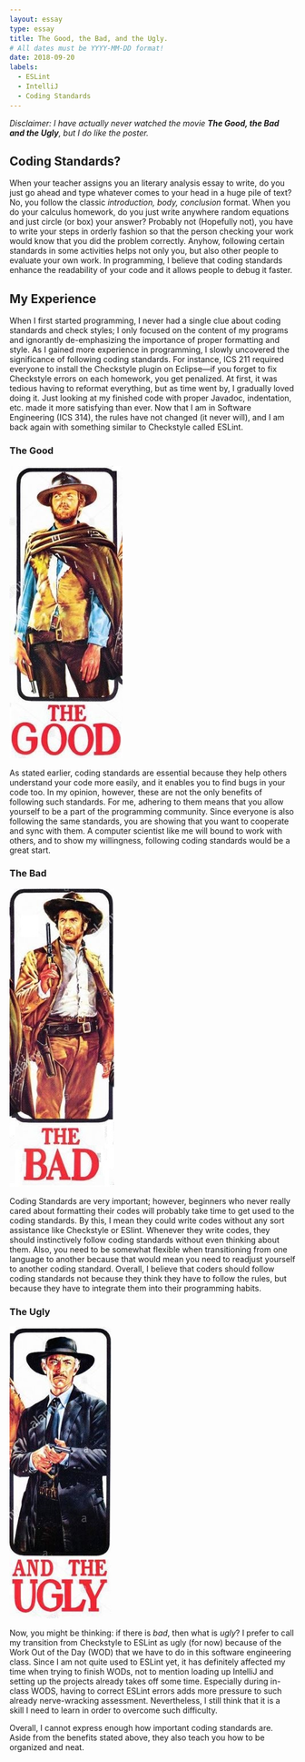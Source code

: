 ```yaml
---
layout: essay
type: essay
title: The Good, the Bad, and the Ugly.
# All dates must be YYYY-MM-DD format!
date: 2018-09-20
labels:
  - ESLint
  - IntelliJ
  - Coding Standards
---
```


*Disclaimer: I have actually never watched the movie **The Good, the Bad and the Ugly**, but I do like the poster.*

## Coding Standards?

When your teacher assigns you an literary analysis essay to write, do you just go ahead and type whatever comes to your head in a huge pile of text? No, you follow the classic *introduction, body, conclusion* format. When you do your calculus homework, do you just write anywhere random equations and just circle (or box) your answer? Probably not (Hopefully not), you have to write your steps in orderly fashion so that the person checking your work would know that you did the problem correctly. Anyhow, following certain standards in some activities helps not only you, but also other people to evaluate your own work. In programming, I believe that coding standards enhance the readability of your code and it allows people to debug it faster.

## My Experience

When I first started programming, I never had a single clue about coding standards and check styles; I only focused on the content of my programs and ignorantly de-emphasizing the importance of proper formatting and style. As I gained more experience in programming, I slowly uncovered the significance of following coding standards. For instance, ICS 211 required everyone to install the Checkstyle plugin on Eclipse—if you forget to fix Checkstyle errors on each homework, you get penalized. At first, it was tedious having to reformat everything, but as time went by, I gradually loved doing it. Just looking at my finished code with proper Javadoc, indentation, etc. made it more satisfying than ever. Now that I am in Software Engineering (ICS 314), the rules have not changed (it never will), and I am back again with something similar to Checkstyle called ESLint.

### The Good

<img class="ui tiny left floated image" src="../images/standards/thegood.JPG">

As stated earlier, coding standards are essential because they help others understand your code more easily, and it enables you to find bugs in your code too. In my opinion, however, these are not the only benefits of following such standards. For me, adhering to them means that you allow yourself to be a part of the programming community. Since everyone is also following the same standards, you are showing that you want to cooperate and sync with them. A computer scientist like me will bound to work with others, and to show my willingness, following coding standards would be a great start.

### The Bad

<img class="ui tiny left floated image" src="../images/standards/thebad.JPG">

Coding Standards are very important; however, beginners who never really cared about formatting their codes will probably take time to get used to the coding standards. By this, I mean they could write codes without any sort assistance like Checkstyle or ESlint. Whenever they write codes, they should instinctively follow coding standards without even thinking about them. Also, you need to be somewhat flexible when transitioning from one language to another because that would mean you need to readjust yourself to another coding standard. Overall, I believe that coders should follow coding standards not because they think they have to follow the rules, but because they have to integrate them into their programming habits.

### The Ugly

<img class="ui tiny left floated image" src="../images/standards/theugly.JPG">

Now, you might be thinking: if there is *bad*, then what is *ugly*? I prefer to call my transition from Checkstyle to ESLint as ugly (for now) because of the Work Out of the Day (WOD) that we have to do in this software engineering class. Since I am not quite used to ESLint yet, it has definitely affected my time when trying to finish WODs, not to mention loading up IntelliJ and setting up the projects already takes off some time. Especially during in-class WODS, having to correct ESLint errors adds more pressure to such already nerve-wracking assessment. Nevertheless, I still think that it is a skill I need to learn in order to overcome such difficulty.

Overall, I cannot express enough how important coding standards are. Aside from the benefits stated above, they also teach you how to be organized and neat.
